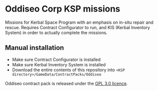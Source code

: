 # Oddiseo Corp KSP missions

Missions for Kerbal Space Program with an emphasis on in-situ repair and rescue. Requires Contract Configurator to run, and KIS (Kerbal Inventory System) in order to actually complete the missions.

## Manual installation

* Make sure Contract Configurator is installed
* Make sure Kerbal Inventory System is installed
* Download the entire contents of this repository into `<KSP directory>/GameData/ContractPacks/Oddiseo`

Oddiseo contract pack is released under the [GPL 3.0 licence](licence.md).
